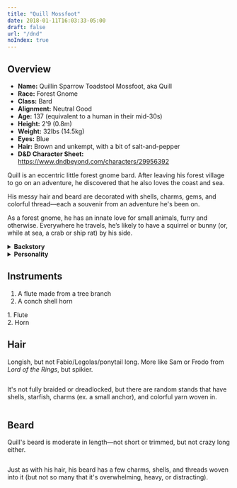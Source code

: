 ```yaml
---
title: "Quill Mossfoot"
date: 2018-01-11T16:03:33-05:00
draft: false
url: "/dnd"
noIndex: true
---
```


<div data-toc="Table of Content"></div>

## Overview

- **Name:** Quillin Sparrow Toadstool Mossfoot, aka Quill
- **Race:** Forest Gnome
- **Class:** Bard
- **Alignment:** Neutral Good
- **Age:** 137 (equivalent to a human in their mid-30s)
- **Height:** 2’9 (0.8m)
- **Weight:** 32lbs (14.5kg)
- **Eyes:** Blue 
- **Hair:** Brown and unkempt, with a bit of salt-and-pepper
- **D&D Character Sheet:** https://www.dndbeyond.com/characters/29956392

Quill is an eccentric little forest gnome bard. After leaving his forest village to go on an adventure, he discovered that he also loves the coast and sea.

His messy hair and beard are decorated with shells, charms, gems, and colorful thread&mdash;each a souvenir from an adventure he's been on.

As a forest gnome, he has an innate love for small animals, furry and otherwise. Everywhere he travels, he’s likely to have a squirrel or bunny (or, while at sea, a crab or ship rat) by his side.

<details>
<summary><strong>Backstory</strong></summary>
{{%md%}}
Quill is uncharacteristically enthusiastic for a forest gnome.

Usually quiet and private, Quill loves to meet new creatures of all (err… most) races, trade stories, and sing songs. Tired of feeling like a misfit among his people, Quill left his idyllic village, and struck out in search of adventure and new companions.

After wandering from town to town for a decade or so, Quill found himself at a seaside hamlet, where he discovered a love of the ocean (and the wonderful little creatures that live there).

He took up work aboard a merchant ship (sometimes legit, sometimes a bit below the law) as a deckhand and onboard entertainment.

Having spent the last 18 years traveling throughout the known land (and seas), Quill’s in search of a new adventure.
{{%/md%}}
</details>

<details>
<summary><strong>Personality</strong></summary>
{{%md%}}
Quill has a lust for life that’s more common of rock gnomes than forest. He’s a bit too enthusiastic at times (imagine a puppy that chugged a RedBull), and his biggest passion beyond meeting new people is chocolate.

Nearly two decades as a sailor’s has given Quill a flavorful language would make his kinfolk blush. He’s not much for grog, but he does love a good berry wine.

As a forest gnome, he has an innate love for small animals, furry and otherwise. Everywhere he travels, he’s likely to have a squirrel or bunny (or, while at sea, a crab or ship rat) by his side.

Quill entertains through word and song. His best stories are in musical form.

His natural talent for minor illusions also makes him quite the showman, allowing him to perform feats of seeming magic by creating convincing illusions.

Despite his outgoing nature, forest gnomes aren’t a particularly common sight. They generally avoid outsiders. As a result, people don’t always know what to make of Quill, the hyperactive little gnome that can talk to animals.

His biggest fear in life is feeling like an outcast.

Also, running out chocolate. He’ll happily face down dragons and giants, but gods help him if he runs out of chocolate.
{{%/md%}}
</details>

## Instruments

1. A flute made from a tree branch
2. A conch shell horn

<div class="row">
	<div class="grid-half margin-bottom">
		<div class="text-muted text-small">1. Flute</div>
		<img alt="" src="/img/dnd/flute.jpg">
	</div>
	<div class="grid-half margin-bottom">
		<div class="text-muted text-small">2. Horn</div>
		<img alt="" src="/img/dnd/conch-horn.jpg">
	</div>
</div>


## Hair

Longish, but not Fabio/Legolas/ponytail long. More like Sam or Frodo from *Lord of the Rings*, but spikier.

<div class="row">
	<div class="grid-third margin-bottom">
		<img alt="" src="/img/dnd/hair3.jpg">
	</div>
	<div class="grid-third margin-bottom">
		<img alt="" src="/img/dnd/hair1.jpg">
	</div>
	<div class="grid-third margin-bottom">
		<img alt="" src="/img/dnd/hair4.jpg">
	</div>
</div>

It's not fully braided or dreadlocked, but there are random stands that have shells, starfish, charms (ex. a small anchor), and colorful yarn woven in.

<div class="row">
	<div class="grid-third margin-bottom">
		<img alt="" src="/img/dnd/hair-charms-1.jpg">
	</div>
	<div class="grid-third margin-bottom">
		<img alt="" src="/img/dnd/hair-charms-5.jpg">
	</div>
	<div class="grid-third margin-bottom">
		<img alt="" src="/img/dnd/hair-charms-3.jpg">
	</div>
</div>


## Beard

Quill's beard is moderate in length&mdash;not short or trimmed, but not crazy long either.

<div class="row">
	<div class="grid-third margin-bottom">
		<img alt="" src="/img/dnd/beard1.jpg">
	</div>
	<div class="grid-third margin-bottom">
		<img alt="" src="/img/dnd/beard2.jpg">
	</div>
	<div class="grid-third margin-bottom">
		<img alt="" src="/img/dnd/beard3.jpg">
	</div>
</div>

Just as with his hair, his beard has a few charms, shells, and threads woven into it (but not so many that it's overwhelming, heavy, or distracting).

<div class="row">
	<div class="grid-third margin-bottom">
		<img alt="" src="/img/dnd/beard-charms-2.jpg">
	</div>
	<div class="grid-third margin-bottom">
		<img alt="" src="/img/dnd/beard-charms-3.jpg">
	</div>
	<div class="grid-third margin-bottom">
		<img alt="" src="/img/dnd/beard-charms-1.jpg">
	</div>
</div>